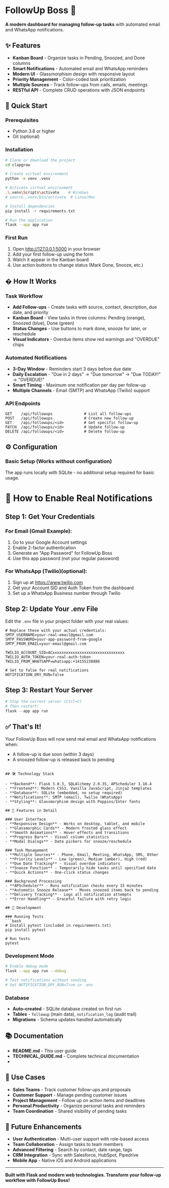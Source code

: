# FollowUp Boss 🚀

**A modern dashboard for managing follow-up tasks** with automated email and WhatsApp notifications.
## ✨ Features

- **Kanban Board** - Organize tasks in Pending, Snoozed, and Done columns
- **Smart Notifications** - Automated email and WhatsApp reminders
- **Modern UI** - Glassmorphism design with responsive layout
- **Priority Management** - Color-coded task prioritization
- **Multiple Sources** - Track follow-ups from calls, emails, meetings
- **RESTful API** - Complete CRUD operations with JSON endpoints

## 🚀 Quick Start

### Prerequisites
- Python 3.8 or higher
- Git (optional)

### Installation
```bash
# Clone or download the project
cd clapgrow

# Create virtual environment
python -m venv .venv

# Activate virtual environment
.\.venv\Scripts\activate    # Windows
# source .venv/bin/activate  # Linux/Mac

# Install dependencies
pip install -r requirements.txt

# Run the application
flask --app app run
```

### First Run
1. Open http://127.0.0.1:5000 in your browser
2. Add your first follow-up using the form
3. Watch it appear in the Kanban board
4. Use action buttons to change status (Mark Done, Snooze, etc.)

## � How It Works

### Task Workflow
- **Add Follow-ups** - Create tasks with source, contact, description, due date, and priority
- **Kanban Board** - View tasks in three columns: Pending (orange), Snoozed (blue), Done (green)
- **Status Changes** - Use buttons to mark done, snooze for later, or reschedule
- **Visual Indicators** - Overdue items show red warnings and "OVERDUE" chips

### Automated Notifications
- **3-Day Window** - Reminders start 3 days before due date
- **Daily Escalation** - "Due in 2 days" → "Due tomorrow" → "Due TODAY!" → "OVERDUE!"
- **Smart Timing** - Maximum one notification per day per follow-up
- **Multiple Channels** - Email (SMTP) and WhatsApp (Twilio) support

### API Endpoints
```http
GET    /api/followups              # List all follow-ups
POST   /api/followups              # Create new follow-up
GET    /api/followups/<id>         # Get specific follow-up
PATCH  /api/followups/<id>         # Update follow-up
DELETE /api/followups/<id>         # Delete follow-up
```

## ⚙️ Configuration

### Basic Setup (Works without configuration)
The app runs locally with SQLite - no additional setup required for basic usage.

# 🚀 How to Enable Real Notifications

## Step 1: Get Your Credentials

### For Email (Gmail Example):
1. Go to your Google Account settings
2. Enable 2-factor authentication
3. Generate an "App Password" for FollowUp Boss
4. Use this app password (not your regular password)

### For WhatsApp (Twilio)(optional):
1. Sign up at https://www.twilio.com
2. Get your Account SID and Auth Token from the dashboard
3. Set up a WhatsApp Business number through Twilio

## Step 2: Update Your .env File

Edit the `.env` file in your project folder with your real values:
```
# Replace these with your actual credentials:
SMTP_USERNAME=your-real-email@gmail.com
SMTP_PASSWORD=your-app-password-from-google
SMTP_FROM_EMAIL=your-email@gmail.com

TWILIO_ACCOUNT_SID=ACxxxxxxxxxxxxxxxxxxxxxxxxxxxxxxxx
TWILIO_AUTH_TOKEN=your-real-auth-token
TWILIO_FROM_WHATSAPP=whatsapp:+14155238886

# Set to false for real notifications
NOTIFICATION_DRY_RUN=false
```

## Step 3: Restart Your Server

```powershell
# Stop the current server (Ctrl+C)
# Then restart:
flask --app app run
```

## ✅ That's It!

Your FollowUp Boss will now send real email and WhatsApp notifications when:
- A follow-up is due soon (within 3 days)
- A snoozed follow-up is released back to pending
```

## 🛠 Technology Stack

- **Backend**: Flask 3.0.3, SQLAlchemy 2.0.35, APScheduler 3.10.4
- **Frontend**: Modern CSS3, Vanilla JavaScript, Jinja2 templates
- **Database**: SQLite (embedded, no setup required)
- **Notifications**: SMTP (email), Twilio (WhatsApp)
- **Styling**: Glassmorphism design with Poppins/Inter fonts

## 📱 Features in Detail

### User Interface
- **Responsive Design** - Works on desktop, tablet, and mobile
- **Glassmorphic Cards** - Modern frosted glass effect
- **Smooth Animations** - Hover effects and transitions
- **Progress Bars** - Visual column statistics
- **Modal Dialogs** - Date pickers for snooze/reschedule

### Task Management
- **Multiple Sources** - Phone, Email, Meeting, WhatsApp, SMS, Other
- **Priority Levels** - Low (green), Medium (amber), High (red)
- **Due Date Tracking** - Visual overdue indicators
- **Snooze Function** - Temporarily hide tasks until specified date
- **Quick Actions** - One-click status changes

### Background Processing
- **APScheduler** - Runs notification checks every 15 minutes
- **Automatic Snooze Release** - Moves snoozed items back to pending
- **Delivery Tracking** - Logs all notification attempts
- **Error Handling** - Graceful failure with retry logic

## 🧪 Development

### Running Tests
```bash
# Install pytest (included in requirements.txt)
pip install pytest

# Run tests
pytest
```

### Development Mode
```bash
# Enable debug mode
flask --app app run --debug

# Test notifications without sending
# Set NOTIFICATION_DRY_RUN=True in .env
```

### Database
- **Auto-created** - SQLite database created on first run
- **Tables** - `followup` (main data), `notification_log` (audit trail)
- **Migrations** - Schema updates handled automatically

## 📚 Documentation

- **README.md** - This user guide
- **TECHNICAL_GUIDE.md** - Complete technical documentation
-

## 🎯 Use Cases

- **Sales Teams** - Track customer follow-ups and proposals
- **Customer Support** - Manage pending customer issues
- **Project Management** - Follow up on action items and deadlines
- **Personal Productivity** - Organize personal tasks and reminders
- **Team Coordination** - Shared visibility of pending tasks

## 🚀 Future Enhancements

- **User Authentication** - Multi-user support with role-based access
- **Team Collaboration** - Assign tasks to team members
- **Advanced Filtering** - Search by contact, date range, tags
- **CRM Integration** - Sync with Salesforce, HubSpot, Pipedrive
- **Mobile App** - Native iOS and Android applications

---
**Built with Flask and modern web technologies. Transform your follow-up workflow with FollowUp Boss!**


